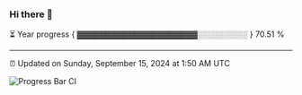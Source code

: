 ### Hi there 👋

⏳ Year progress { ▓▓▓▓▓▓▓▓▓▓▓▓▓▓▓▓▓▓▓▓▓░░░░░░░░░ } 70.51 %

---

⏰ Updated on Sunday, September 15, 2024 at 1:50 AM UTC

![Progress Bar CI](https://github.com/arthurbuhl/arthurbuhl/workflows/Progress%20Bar%20CI/badge.svg)
